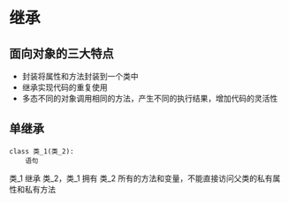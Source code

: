 # 继承

## 面向对象的三大特点

- 封装将属性和方法封装到一个类中
- 继承实现代码的重复使用
- 多态不同的对象调用相同的方法，产生不同的执行结果，增加代码的灵活性

## 单继承


```
class 类_1(类_2):
    语句
```

类_1 继承 类_2，类_1 拥有 类_2 所有的方法和变量，不能直接访问父类的私有属性和私有方法



